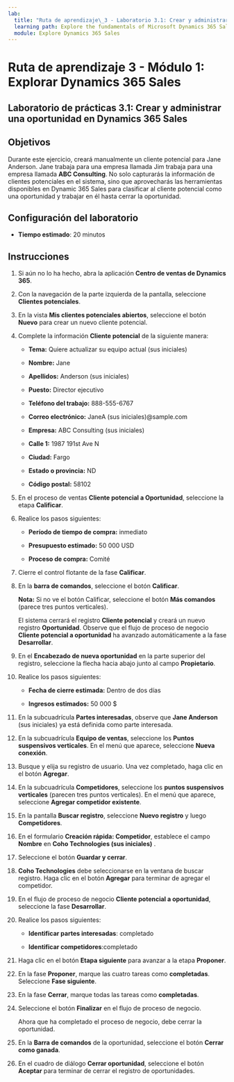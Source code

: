 ```yaml
---
lab:
  title: "Ruta de aprendizaje\_3 - Laboratorio 3.1: Crear y administrar una oportunidad en Dynamics\_365 Sales"
  learning path: Explore the fundamentals of Microsoft Dynamics 365 Sales
  module: Explore Dynamics 365 Sales
---
```



Ruta de aprendizaje 3 - Módulo 1: Explorar Dynamics 365 Sales
========================

## Laboratorio de prácticas 3.1: Crear y administrar una oportunidad en Dynamics 365 Sales 

## Objetivos

Durante este ejercicio, creará manualmente un cliente potencial para Jane Anderson. Jane trabaja para una empresa llamada Jim trabaja para una empresa llamada **ABC Consulting**. No solo capturarás la información de clientes potenciales en el sistema, sino que aprovecharás las herramientas disponibles en Dynamic 365 Sales para clasificar al cliente potencial como una oportunidad y trabajar en él hasta cerrar la oportunidad.

## Configuración del laboratorio

  - **Tiempo estimado**: 20 minutos

## Instrucciones

1. Si aún no lo ha hecho, abra la aplicación **Centro de ventas de Dynamics 365**.

2. Con la navegación de la parte izquierda de la pantalla, seleccione **Clientes potenciales**. 

3. En la vista **Mis clientes potenciales abiertos**, seleccione el botón **Nuevo** para crear un nuevo cliente potencial. 

4. Complete la información **Cliente potencial** de la siguiente manera:

    - **Tema:** Quiere actualizar su equipo actual (sus iniciales)

    - **Nombre:** Jane

    - **Apellidos:** Anderson (sus iniciales)

    - **Puesto:** Director ejecutivo

    - **Teléfono del trabajo:** 888-555-6767

    - **Correo electrónico:** JaneA (sus iniciales)@sample.com

    - **Empresa:** ABC Consulting (sus iniciales)

    - **Calle 1:** 1987 191st Ave N

    - **Ciudad:** Fargo

    - **Estado o provincia:** ND

    - **Código postal:** 58102

5. En el proceso de ventas **Cliente potencial a Oportunidad**, seleccione la etapa **Calificar**.

6. Realice los pasos siguientes:

    - **Período de tiempo de compra:** inmediato

    - **Presupuesto estimado:** 50 000 USD 

    - **Proceso de compra:** Comité

7. Cierre el control flotante de la fase **Calificar**. 

8.  En la **barra de comandos**, seleccione el botón **Calificar**. 

    **Nota:** Si no ve el botón Calificar, seleccione el botón **Más comandos** (parece tres puntos verticales). 

    El sistema cerrará el registro **Cliente potencial** y creará un nuevo registro **Oportunidad**. Observe que el flujo de proceso de negocio **Cliente potencial a oportunidad** ha avanzado automáticamente a la fase **Desarrollar**. 

9. En el **Encabezado de nueva oportunidad** en la parte superior del registro, seleccione la flecha hacia abajo junto al campo **Propietario**. 

10. Realice los pasos siguientes:

    - **Fecha de cierre estimada:** Dentro de dos días

    - **Ingresos estimados:** 50 000 $
    
11. En la subcuadrícula **Partes interesadas**, observe que **Jane Anderson** (sus iniciales) ya está definida como parte interesada. 

12. En la subcuadrícula **Equipo de ventas**, seleccione los **Puntos suspensivos verticales**. En el menú que aparece, seleccione **Nueva conexión**. 

13. Busque y elija su registro de usuario. Una vez completado, haga clic en el botón **Agregar**. 

14. En la subcuadrícula **Competidores**, seleccione los **puntos suspensivos verticales** (parecen tres puntos verticales). En el menú que aparece, seleccione **Agregar competidor existente**. 

15. En la pantalla **Buscar registro**, seleccione **Nuevo registro** y luego **Competidores**.

16. En el formulario **Creación rápida: Competidor**, establece el campo **Nombre** en **Coho Technologies (sus iniciales)** .

17. Seleccione el botón **Guardar y cerrar**.

18. **Coho Technologies** debe seleccionarse en la ventana de buscar registro. Haga clic en el botón **Agregar** para terminar de agregar el competidor.

19. En el flujo de proceso de negocio **Cliente potencial a oportunidad**, seleccione la fase **Desarrollar**. 

20. Realice los pasos siguientes: 

    - **Identificar partes interesadas**: completado 

    - **Identificar competidores**:completado 

21. Haga clic en el botón **Etapa siguiente** para avanzar a la etapa **Proponer**. 

22. En la fase **Proponer**, marque las cuatro tareas como **completadas**. Seleccione **Fase siguiente**.

23. En la fase **Cerrar**, marque todas las tareas como **completadas**. 

24. Seleccione el botón **Finalizar** en el flujo de proceso de negocio. 

    Ahora que ha completado el proceso de negocio, debe cerrar la oportunidad.

25. En la **Barra de comandos** de la oportunidad, seleccione el botón **Cerrar como ganada**.

26. En el cuadro de diálogo **Cerrar oportunidad**, seleccione el botón **Aceptar** para terminar de cerrar el registro de oportunidades. 

